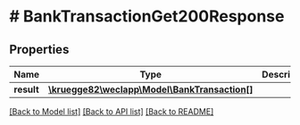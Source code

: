 # # BankTransactionGet200Response

## Properties

Name | Type | Description | Notes
------------ | ------------- | ------------- | -------------
**result** | [**\kruegge82\weclapp\Model\BankTransaction[]**](BankTransaction.md) |  | [optional]

[[Back to Model list]](../../README.md#models) [[Back to API list]](../../README.md#endpoints) [[Back to README]](../../README.md)
